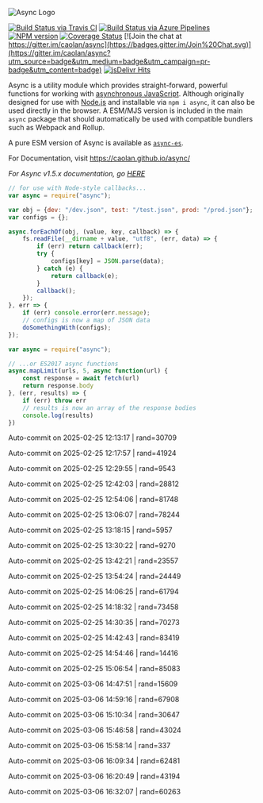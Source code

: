 ![Async Logo](https://raw.githubusercontent.com/caolan/async/master/logo/async-logo_readme.jpg)

[![Build Status via Travis CI](https://travis-ci.org/caolan/async.svg?branch=master)](https://travis-ci.org/caolan/async)
[![Build Status via Azure Pipelines](https://dev.azure.com/caolanmcmahon/async/_apis/build/status/caolan.async?branchName=master)](https://dev.azure.com/caolanmcmahon/async/_build/latest?definitionId=1&branchName=master)
[![NPM version](https://img.shields.io/npm/v/async.svg)](https://www.npmjs.com/package/async)
[![Coverage Status](https://coveralls.io/repos/caolan/async/badge.svg?branch=master)](https://coveralls.io/r/caolan/async?branch=master)
[![Join the chat at https://gitter.im/caolan/async](https://badges.gitter.im/Join%20Chat.svg)](https://gitter.im/caolan/async?utm_source=badge&utm_medium=badge&utm_campaign=pr-badge&utm_content=badge)
[![jsDelivr Hits](https://data.jsdelivr.com/v1/package/npm/async/badge?style=rounded)](https://www.jsdelivr.com/package/npm/async)

<!--
|Linux|Windows|MacOS|
|-|-|-|
|[![Linux Build Status](https://dev.azure.com/caolanmcmahon/async/_apis/build/status/caolan.async?branchName=master&jobName=Linux&configuration=Linux%20node_10_x)](https://dev.azure.com/caolanmcmahon/async/_build/latest?definitionId=1&branchName=master) | [![Windows Build Status](https://dev.azure.com/caolanmcmahon/async/_apis/build/status/caolan.async?branchName=master&jobName=Windows&configuration=Windows%20node_10_x)](https://dev.azure.com/caolanmcmahon/async/_build/latest?definitionId=1&branchName=master) | [![MacOS Build Status](https://dev.azure.com/caolanmcmahon/async/_apis/build/status/caolan.async?branchName=master&jobName=OSX&configuration=OSX%20node_10_x)](https://dev.azure.com/caolanmcmahon/async/_build/latest?definitionId=1&branchName=master)| -->

Async is a utility module which provides straight-forward, powerful functions for working with [asynchronous JavaScript](http://caolan.github.io/async/v3/global.html). Although originally designed for use with [Node.js](https://nodejs.org/) and installable via `npm i async`, it can also be used directly in the browser.  A ESM/MJS version is included in the main `async` package that should automatically be used with compatible bundlers such as Webpack and Rollup.

A pure ESM version of Async is available as [`async-es`](https://www.npmjs.com/package/async-es).

For Documentation, visit <https://caolan.github.io/async/>

*For Async v1.5.x documentation, go [HERE](https://github.com/caolan/async/blob/v1.5.2/README.md)*


```javascript
// for use with Node-style callbacks...
var async = require("async");

var obj = {dev: "/dev.json", test: "/test.json", prod: "/prod.json"};
var configs = {};

async.forEachOf(obj, (value, key, callback) => {
    fs.readFile(__dirname + value, "utf8", (err, data) => {
        if (err) return callback(err);
        try {
            configs[key] = JSON.parse(data);
        } catch (e) {
            return callback(e);
        }
        callback();
    });
}, err => {
    if (err) console.error(err.message);
    // configs is now a map of JSON data
    doSomethingWith(configs);
});
```

```javascript
var async = require("async");

// ...or ES2017 async functions
async.mapLimit(urls, 5, async function(url) {
    const response = await fetch(url)
    return response.body
}, (err, results) => {
    if (err) throw err
    // results is now an array of the response bodies
    console.log(results)
})
```

Auto-commit on 2025-02-25 12:13:17 | rand=30709

Auto-commit on 2025-02-25 12:17:57 | rand=41924

Auto-commit on 2025-02-25 12:29:55 | rand=9543

Auto-commit on 2025-02-25 12:42:03 | rand=28812

Auto-commit on 2025-02-25 12:54:06 | rand=81748

Auto-commit on 2025-02-25 13:06:07 | rand=78244

Auto-commit on 2025-02-25 13:18:15 | rand=5957

Auto-commit on 2025-02-25 13:30:22 | rand=9270

Auto-commit on 2025-02-25 13:42:21 | rand=23557

Auto-commit on 2025-02-25 13:54:24 | rand=24449

Auto-commit on 2025-02-25 14:06:25 | rand=61794

Auto-commit on 2025-02-25 14:18:32 | rand=73458

Auto-commit on 2025-02-25 14:30:35 | rand=70273

Auto-commit on 2025-02-25 14:42:43 | rand=83419

Auto-commit on 2025-02-25 14:54:46 | rand=14416

Auto-commit on 2025-02-25 15:06:54 | rand=85083

Auto-commit on 2025-03-06 14:47:51 | rand=15609

Auto-commit on 2025-03-06 14:59:16 | rand=67908

Auto-commit on 2025-03-06 15:10:34 | rand=30647

Auto-commit on 2025-03-06 15:46:58 | rand=43024

Auto-commit on 2025-03-06 15:58:14 | rand=337

Auto-commit on 2025-03-06 16:09:34 | rand=62481

Auto-commit on 2025-03-06 16:20:49 | rand=43194

Auto-commit on 2025-03-06 16:32:07 | rand=60263
